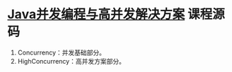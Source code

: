 # [Java并发编程与高并发解决方案](https://coding.imooc.com/class/195.html) 课程源码

1. Concurrency：并发基础部分。
2. HighConcurrency：高并发方案部分。
